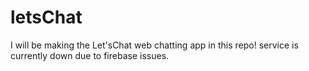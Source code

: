# letsChat
I will be making the Let'sChat web chatting app in this repo!
service is currently down due to firebase issues.
